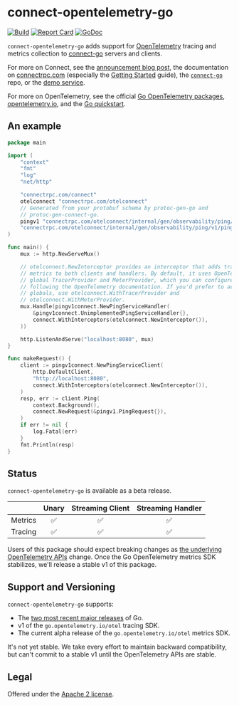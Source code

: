 connect-opentelemetry-go
========================

[![Build](https://connectrpc.com/otelconnect/actions/workflows/ci.yaml/badge.svg?branch=main)](https://connectrpc.com/otelconnect/actions/workflows/ci.yaml)
[![Report Card](https://goreportcard.com/badge/connectrpc.com/otelconnect)](https://goreportcard.com/report/connectrpc.com/otelconnect)
[![GoDoc](https://pkg.go.dev/badge/connectrpc.com/otelconnect.svg)](https://pkg.go.dev/connectrpc.com/otelconnect)

`connect-opentelemetry-go` adds support for [OpenTelemetry][opentelemetry.io]
tracing and metrics collection to [connect-go] servers and clients.

For more on Connect, see the [announcement blog post][blog], the documentation
on [connectrpc.com][docs] (especially the [Getting Started] guide), the
[`connect-go`][connect-go] repo, or the [demo service][demo].

For more on OpenTelemetry, see the official [Go OpenTelemetry
packages][otel-go], [opentelemetry.io], and the [Go
quickstart][otel-go-quickstart].

## An example

```go
package main

import (
	"context"
	"fmt"
	"log"
	"net/http"

	"connectrpc.com/connect"
	otelconnect "connectrpc.com/otelconnect"
	// Generated from your protobuf schema by protoc-gen-go and
	// protoc-gen-connect-go.
	pingv1 "connectrpc.com/otelconnect/internal/gen/observability/ping/v1"
	"connectrpc.com/otelconnect/internal/gen/observability/ping/v1/pingv1connect"
)

func main() {
	mux := http.NewServeMux()

	// otelconnect.NewInterceptor provides an interceptor that adds tracing and
	// metrics to both clients and handlers. By default, it uses OpenTelemetry's
	// global TracerProvider and MeterProvider, which you can configure by
	// following the OpenTelemetry documentation. If you'd prefer to avoid
	// globals, use otelconnect.WithTracerProvider and
	// otelconnect.WithMeterProvider.
	mux.Handle(pingv1connect.NewPingServiceHandler(
		&pingv1connect.UnimplementedPingServiceHandler{},
		connect.WithInterceptors(otelconnect.NewInterceptor()),
	))

	http.ListenAndServe("localhost:8080", mux)
}

func makeRequest() {
	client := pingv1connect.NewPingServiceClient(
		http.DefaultClient,
		"http://localhost:8080",
		connect.WithInterceptors(otelconnect.NewInterceptor()),
	)
	resp, err := client.Ping(
		context.Background(),
		connect.NewRequest(&pingv1.PingRequest{}),
	)
	if err != nil {
		log.Fatal(err)
	}
	fmt.Println(resp)
}

```

## Status

`connect-opentelemetry-go` is available as a beta release.

|         | Unary | Streaming Client | Streaming Handler |
|---------|:-----:|:----------------:|:-----------------:|
| Metrics | ✅    | ✅               | ✅                |
| Tracing | ✅    | ✅               | ✅                |

Users of this package should expect breaking changes
as [the underlying OpenTelemetry
APIs](https://opentelemetry.io/docs/instrumentation/go/#status-and-releases)
change. Once the Go OpenTelemetry metrics SDK stabilizes, we'll
release a stable v1 of this package.

## Support and Versioning

`connect-opentelemetry-go` supports:

* The [two most recent major releases][go-support-policy] of Go.
* v1 of the `go.opentelemetry.io/otel` tracing SDK.
* The current alpha release of the `go.opentelemetry.io/otel` metrics SDK.

It's not yet stable. We take every effort to maintain backward compatibility,
but can't commit to a stable v1 until the OpenTelemetry APIs are stable.

## Legal

Offered under the [Apache 2 license][license].

[blog]: https://buf.build/blog/connect-a-better-grpc
[connect-go]: https://connectrpc.com/connect
[demo]: https://github.com/bufbuild/connect-demo
[docs]: https://connectrpc.com
[Getting Started]: https://connectrpc.com/docs/go/getting-started
[go-support-policy]: https://golang.org/doc/devel/release#policy
[license]: https://connectrpc.com/otelconnect/blob/main/LICENSE
[opentelemetry.io]: https://opentelemetry.io/
[otel-go]: https://github.com/open-telemetry/opentelemetry-go
[otel-go-quickstart]: https://opentelemetry.io/docs/instrumentation/go/getting-started/
